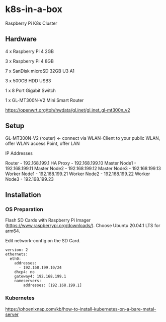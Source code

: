 # k8s-in-a-box
Raspberry Pi K8s Cluster

## Hardware

4 x Raspberry Pi 4 2GB

3 x Raspberry Pi 4 8GB

7 x SanDisk microSD 32GB U3 A1

3 x 500GB HDD USB3

1 x 8 Port Gigabit Switch

1 x GL-MT300N-V2 Mini Smart Router

https://openwrt.org/toh/hwdata/gl.inet/gl.inet_gl-mt300n_v2

## Setup

GL-MT300N-V2 (router) <- connect via WLAN-Client to your public WLAN, offer WLAN access Point, offer LAN

IP Addresses

Router - 192.168.199.1
HA Proxy - 192.168.199.10
Master Node1 - 192.168.199.11
Master Node2 - 192.168.199.12
Master Node3 - 192.168.199.13
Worker Node1 - 192.168.199.21
Worker Node2 - 192.168.199.22
Worker Node3 - 192.168.199.23



## Installation

### OS Preparation

Flash SD Cards with Raspberry Pi Imager (https://www.raspberrypi.org/downloads/). Choose Ubuntu 20.04.1 LTS for arm64.

Edit network-config on the SD Card.

```
version: 2
ethernets:
  eth0:
    addresses:
      - 192.168.199.10/24
    dhcp4: no
    gateway4: 192.168.199.1
    nameservers:
        addresses: [192.168.199.1]
```

### Kubernetes

https://phoenixnap.com/kb/how-to-install-kubernetes-on-a-bare-metal-server

